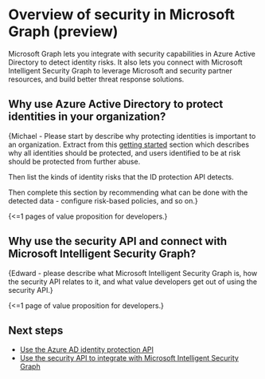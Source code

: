 # Overview of security in Microsoft Graph (preview) 

Microsoft Graph lets you integrate with security capabilities in Azure Active Directory to detect identity risks. It also lets you connect with Microsoft Intelligent Security Graph to leverage Microsoft and security partner resources, and build better threat response solutions. 

## Why use Azure Active Directory to protect identities in your organization?

{Michael - Please start by describe why protecting identities is important to an organization. Extract from this [getting started](https://docs.microsoft.com/en-us/azure/active-directory/active-directory-identityprotection#getting-started) section which describes why all identities should be protected, and users identified to be at risk should be protected from further abuse. 

Then list the kinds of identity risks that the ID protection API detects. 

Then complete this section by recommending what can be done with the detected data - configure risk-based policies, and so on.}

{<=1 pages of value proposition for developers.}

## Why use the security API and connect with Microsoft Intelligent Security Graph?

{Edward - please describe what Microsoft Intelligent Security Graph is, how the security API relates to it, and what value developers get out of using the security API.}

{<=1 page of value proposition for developers.}

## Next steps

- [Use the Azure AD identity protection API](../api-reference/beta/resources/identityprotection_root.md)
- [Use the security API to integrate with Microsoft Intelligent Security Graph](../api-reference/beta/resources/security-api-overview.md)
